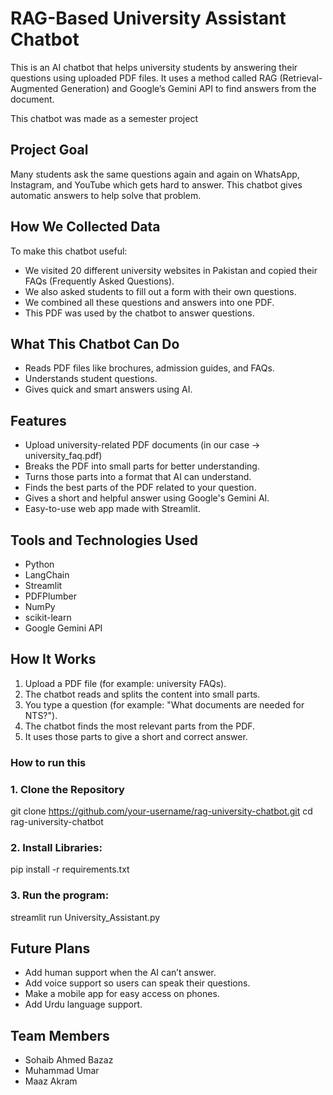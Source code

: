 # RAG-Based University Assistant Chatbot

This is an AI chatbot that helps university students by answering their questions using uploaded PDF files. It uses a method called RAG (Retrieval-Augmented Generation) and Google’s Gemini API to find answers from the document.

This chatbot was made as a semester project


## Project Goal

Many students ask the same questions again and again on WhatsApp, Instagram, and YouTube which gets hard to answer. This chatbot gives automatic answers to help solve that problem.



## How We Collected Data

To make this chatbot useful:

- We visited 20 different university websites in Pakistan and copied their FAQs (Frequently Asked Questions).
- We also asked students to fill out a form with their own questions.
- We combined all these questions and answers into one PDF.
- This PDF was used by the chatbot to answer questions.



## What This Chatbot Can Do

- Reads PDF files like brochures, admission guides, and FAQs.
- Understands student questions.
- Gives quick and smart answers using AI.


## Features

- Upload university-related PDF documents (in our case -> university_faq.pdf)
- Breaks the PDF into small parts for better understanding.
- Turns those parts into a format that AI can understand.
- Finds the best parts of the PDF related to your question.
- Gives a short and helpful answer using Google's Gemini AI.
- Easy-to-use web app made with Streamlit.



## Tools and Technologies Used

- Python
- LangChain
- Streamlit
- PDFPlumber
- NumPy
- scikit-learn
- Google Gemini API


## How It Works

1. Upload a PDF file (for example: university FAQs).
2. The chatbot reads and splits the content into small parts.
3. You type a question (for example: "What documents are needed for NTS?").
4. The chatbot finds the most relevant parts from the PDF.
5. It uses those parts to give a short and correct answer.

### How to run this
### 1. Clone the Repository
git clone https://github.com/your-username/rag-university-chatbot.git
cd rag-university-chatbot

### 2. Install Libraries:
pip install -r requirements.txt

### 3. Run the program:
streamlit run University_Assistant.py

## Future Plans

- Add human support when the AI can’t answer.
- Add voice support so users can speak their questions.
- Make a mobile app for easy access on phones.
- Add Urdu language support.


## Team Members

- Sohaib Ahmed Bazaz
- Muhammad Umar 
- Maaz Akram 


